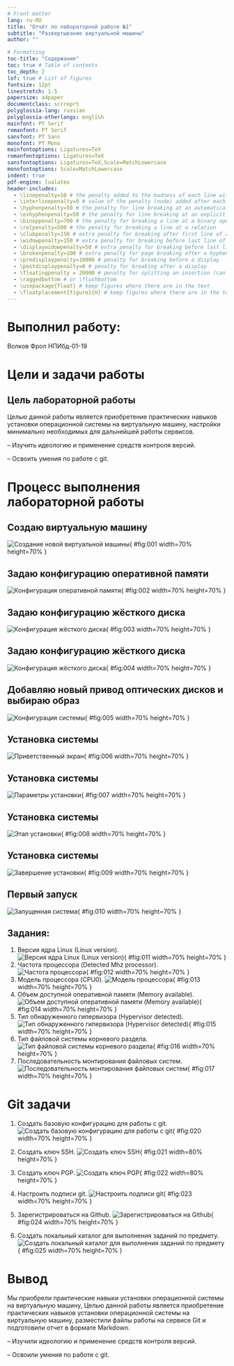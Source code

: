 ```yaml
---
# Front matter
lang: ru-RU
title: "Отчёт по лабораторной работе №1"
subtitle: "Развертывание виртуальной машины"
author: ""

# Formatting
toc-title: "Содержание"
toc: true # Table of contents
toc_depth: 2
lof: true # List of figures
fontsize: 12pt
linestretch: 1.5
papersize: a4paper
documentclass: scrreprt
polyglossia-lang: russian
polyglossia-otherlangs: english
mainfont: PT Serif
romanfont: PT Serif
sansfont: PT Sans
monofont: PT Mono
mainfontoptions: Ligatures=TeX
romanfontoptions: Ligatures=TeX
sansfontoptions: Ligatures=TeX,Scale=MatchLowercase
monofontoptions: Scale=MatchLowercase
indent: true
pdf-engine: lualatex
header-includes:
  - \linepenalty=10 # the penalty added to the badness of each line within a paragraph (no associated penalty node) Increasing the value makes tex try to have fewer lines in the paragraph.
  - \interlinepenalty=0 # value of the penalty (node) added after each line of a paragraph.
  - \hyphenpenalty=50 # the penalty for line breaking at an automatically inserted hyphen
  - \exhyphenpenalty=50 # the penalty for line breaking at an explicit hyphen
  - \binoppenalty=700 # the penalty for breaking a line at a binary operator
  - \relpenalty=500 # the penalty for breaking a line at a relation
  - \clubpenalty=150 # extra penalty for breaking after first line of a paragraph
  - \widowpenalty=150 # extra penalty for breaking before last line of a paragraph
  - \displaywidowpenalty=50 # extra penalty for breaking before last line before a display math
  - \brokenpenalty=100 # extra penalty for page breaking after a hyphenated line
  - \predisplaypenalty=10000 # penalty for breaking before a display
  - \postdisplaypenalty=0 # penalty for breaking after a display
  - \floatingpenalty = 20000 # penalty for splitting an insertion (can only be split footnote in standard LaTeX)
  - \raggedbottom # or \flushbottom
  - \usepackage{float} # keep figures where there are in the text
  - \floatplacement{figure}{H} # keep figures where there are in the text
---
```


# Выполнил работу:
Волков Фрол НПИбд-01-19

# Цели и задачи работы

## Цель лабораторной работы

Целью данной работы является приобретение практических навыков установки операционной системы на виртуальную машину, настройки минимально необходимых для дальнейшей работы сервисов.

– Изучить идеологию и применение средств контроля версий.

– Освоить умения по работе с git.


# Процесс выполнения лабораторной работы

## Создаю виртуальную машину

![Создание новой виртуальной машины](image/01.png){ #fig:001 width=70% height=70% }

## Задаю конфигурацию оперативной памяти

![Конфигурация оперативной памяти](image/02.png){ #fig:002 width=70% height=70% }

## Задаю конфигурацию жёсткого диска

![Конфигурация жёсткого диска](image/03.png){ #fig:003 width=70% height=70% }

## Задаю конфигурацию жёсткого диска

![Конфигурация жёсткого диска](image/04.png){ #fig:004 width=70% height=70% }

## Добавляю новый привод оптических дисков и выбираю образ

![Конфигурация системы](image/05.png){ #fig:005 width=70% height=70% }

## Установка системы

![Приветственный экран](image/06.png){ #fig:006 width=70% height=70% }

## Установка системы

![Параметры установки](image/07.png){ #fig:007 width=70% height=70% }

## Установка системы

![Этап установки](image/08.png){ #fig:008 width=70% height=70% }

## Установка системы

![Завершение установки](image/09.png){ #fig:009 width=70% height=70% }

## Первый запуск

![Запущенная система](image/10.png){ #fig:010 width=70% height=70% }

## Задания:
1. Версия ядра Linux (Linux version).
![Версия ядра Linux (Linux version)](image/11.png){ #fig:011 width=70% height=70% }
2. Частота процессора (Detected Mhz processor).
![Частота процессора](image/12.png){ #fig:012 width=70% height=70% }
3. Модель процессора (CPU0).
![Модель процессора](image/13.png){ #fig:013 width=70% height=70% }
4. Объем доступной оперативной памяти (Memory available).
![Объем доступной оперативной памяти (Memory available)](image/14.png){ #fig:014 width=70% height=70% }
5. Тип обнаруженного гипервизора (Hypervisor detected).
![Тип обнаруженного гипервизора (Hypervisor detected)](image/15.png){ #fig:015 width=70% height=70% }
6. Тип файловой системы корневого раздела.
![Тип файловой системы корневого раздела](image/16.png){ #fig:016 width=70% height=70% }
7. Последовательность монтирования файловых систем.
![Последовательность монтирования файловых систем](image/17.png){ #fig:017 width=70% height=70% }

# Git задачи
1. Создать базовую конфигурацию для работы с git.
![Создать базовую конфигурацию для работы с git](image/20.png){ #fig:020 width=70% height=70% }

2. Создать ключ SSH.
![Создать ключ SSH](image/21.png){
	#fig:021 width=80% height=70% }

3. Создать ключ PGP.
![Создать ключ PGP](image/22.png){
	#fig:022 width=80% height=70% }

4. Настроить подписи git.
![Настроить подписи git](image/23.png){ #fig:023 width=70% height=70% }

5. Зарегистрироваться на Github.
![Зарегистрироваться на Github](image/24.png){ #fig:024 width=70% height=70% }

6. Создать локальный каталог для выполнения заданий по предмету.
![Создать локальный каталог для выполнения заданий по предмету](image/25.png){ #fig:025 width=70% height=70% }

# Вывод

Мы приобрели практические навыки установки операционной системы на виртуальную машину, Целью данной работы является приобретение практических навыков установки операционной системы на виртуальную машину, разместили файлы работы на сервисе Git и подготовили отчет в формате Markdown.

– Изучили идеологию и применение средств контроля версий.

– Освоили умения по работе с git.

